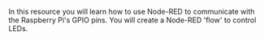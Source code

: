 In this resource you will learn how to use Node-RED to communicate with the Raspberry Pi's GPIO pins. You will create a Node-RED 'flow' to control LEDs.
